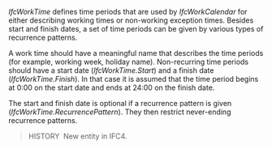 ﻿_IfcWorkTime_ defines time periods that are used by _IfcWorkCalendar_ for either describing working times or non-working exception times. Besides start and finish dates, a set of time periods can be given by various types of recurrence patterns.

A work time should have a meaningful name that describes the time periods (for example, working week, holiday name). Non-recurring time periods should have a start date (_IfcWorkTime.Start_) and a finish date (_IfcWorkTime.Finish_). In that case it is assumed that the time period begins at 0:00 on the start date and ends at 24:00 on the finish date.

The start and finish date is optional if a recurrence pattern is given (_IfcWorkTime.RecurrencePattern_). They then restrict never-ending recurrence patterns.

> HISTORY&nbsp; New entity in IFC4.